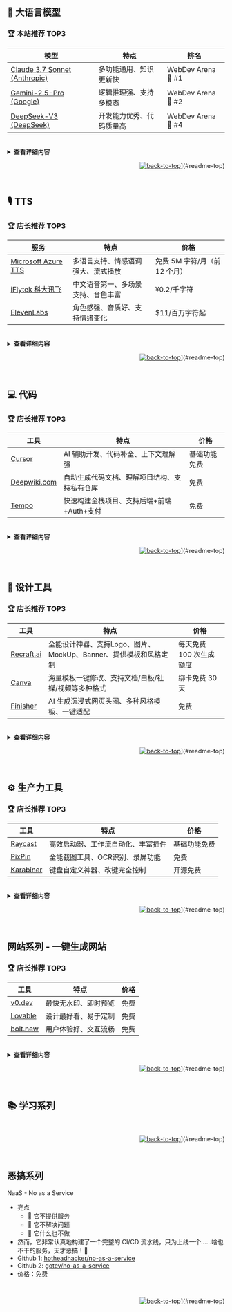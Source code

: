 ## 🤖 大语言模型
<div align="center">



</div>

### 🏆 本站推荐 TOP3
| 模型 | 特点 | 排名 |
|------|------|------|
| [Claude 3.7 Sonnet (Anthropic)](https://www.anthropic.com/) | 多功能通用、知识更新快 | WebDev Arena 🥇 #1 |
| [Gemini-2.5-Pro (Google)](https://deepmind.google/technologies/gemini/) | 逻辑推理强、支持多模态 | WebDev Arena 🥈 #2 |
| [DeepSeek-V3 (DeepSeek)](https://github.com/deepseek-ai/) | 开发能力优秀、代码质量高 | WebDev Arena 🏅 #4 |

<br>

<details>
<summary><b>查看详细内容</b></summary>

在日常使用中，我会经常切换不同的大语言模型来获取更全面的答案。目前我主要使用 Claude 3.7 Sonnet 和 Gemini 2.5 Pro，这两个模型在各方面都表现出色。当遇到需要进一步验证的问题时，我也会使用 DeepSeek 和 Grok 来交叉对比，以获得更准确的答案。


#### 📊 WebDev Arena 实时排行
https://web.lmarena.ai/leaderboard
| 模型 | Chatbot Arena 排名 | Source |
|------|---------------------|--------|
| [Claude 3.7 Sonnet (Anthropic)](https://www.anthropic.com/) | 🥇 #1                 | [LMArena](https://web.lmarena.ai/leaderboard) |
| [Gemini-2.5-Pro-Exp-03-25 (Google)](https://deepmind.google/technologies/gemini/) | 🥈 #2                 | [LMArena](https://web.lmarena.ai/leaderboard) |
| [Claude 3.5 Sonnet (Anthropic)](https://www.anthropic.com/index/claude-3-5-sonnet) | 🥉 #3                 | [LMArena](https://web.lmarena.ai/leaderboard) |
| [DeepSeek-V3-0324 (DeepSeek)](https://github.com/deepseek-ai/) | 🏅 #4                 | [LMArena](https://web.lmarena.ai/leaderboard) |
| [early-grok-3 (xAI)](https://x.ai) | 🏅 #6                 | [LMArena](https://web.lmarena.ai/leaderboard) |
| [GPT-4o-2024-11-20 (OpenAI)](https://openai.com/chatgpt) | 🏅 #20                | [LMArena](https://web.lmarena.ai/leaderboard) |
| [Alama (评测平台)](https://alama.ai) | ✅ 模型对比聚合平台 | -      |

<br>

#### 📊 Chatbot Arena 实时排行
https://web.lmarena.ai/leaderboard

| 模型 | Chatbot Arena 排名 (UB) | Source |
|------|-------------------------|--------|
| [Gemini-2.5-Pro-Exp-03-25 (Google)](https://deepmind.google/technologies/gemini/) | 🥇 #1                     | [LMArena](https://web.lmarena.ai/leaderboard) |
| [ChatGPT-4o-latest (OpenAI)](https://openai.com/chatgpt) | 🥈 #2                     | [LMArena](https://web.lmarena.ai/leaderboard) |
| [Grok-3-Preview-02-24 (xAI)](https://x.ai) | 🥈 #2                     | [LMArena](https://web.lmarena.ai/leaderboard) |
| [GPT-4.5-Preview (OpenAI)](https://openai.com/) | 🥈 #2                     | [LMArena](https://web.lmarena.ai/leaderboard) |
| [Gemini-2.0-Flash-Thinking-Exp-01-21 (Google)](https://deepmind.google/technologies/gemini/) | 🏅 #5                     | [LMArena](https://web.lmarena.ai/leaderboard) |
| [Gemini-2.0-Pro-Exp-02-05 (Google)](https://deepmind.google/technologies/gemini/) | 🏅 #5                     | [LMArena](https://web.lmarena.ai/leaderboard) |
| [DeepSeek-V3-0324 (DeepSeek)](https://github.com/deepseek-ai/) | 🏅 #5                     | [LMArena](https://web.lmarena.ai/leaderboard) |
| [DeepSeek-R1 (DeepSeek)](https://github.com/deepseek-ai/) | 🏅 #7                     | [LMArena](https://web.lmarena.ai/leaderboard) |
| [Gemini-2.0-Flash-001 (Google)](https://deepmind.google/technologies/gemini/) | 🏅 #8                     | [LMArena](https://web.lmarena.ai/leaderboard) |
| [o1-2024-12-17 (OpenAI?)](https://openai.com/) | 🏅 #8                     | [LMArena](https://web.lmarena.ai/leaderboard) |
| [Gemma-3-27B-it (Google)](https://huggingface.co/google/gemma-3-27b-it) | 🏅 #10                    | [LMArena](https://web.lmarena.ai/leaderboard) |
| [Qwen2.5-Max (Alibaba)](https://huggingface.co/Qwen/Qwen2.5-72B-Chat) | 🏅 #11                    | [LMArena](https://web.lmarena.ai/leaderboard) |
| [o1-preview (OpenAI?)](https://openai.com/) | 🏅 #11                    | [LMArena](https://web.lmarena.ai/leaderboard) |
| [Claude 3.7 Sonnet (Anthropic)](https://www.anthropic.com/) | 🏅 #22                    | [LMArena](https://web.lmarena.ai/leaderboard) |

</details>


<div align="right">

[![back-to-top]][back-to-top]](#readme-top)

</div>

<br>

## 🎙️ TTS

<div align="center">



</div>

### 🏆 店长推荐 TOP3
| 服务 | 特点 | 价格 |
|------|------|------|
| [Microsoft Azure TTS](https://azure.microsoft.com/en-us/products/cognitive-services/text-to-speech/) | 多语言支持、情感语调强大、流式播放 | 免费 5M 字符/月（前 12 个月） |
| [iFlytek 科大讯飞](https://www.xfyun.cn/services/online_tts) | 中文语音第一、多场景支持、音色丰富 | ¥0.2/千字符 |
| [ElevenLabs](https://elevenlabs.io/) | 角色感强、音质好、支持情绪变化 | $11/百万字符起 |

<br>

<details>
<summary><b>查看详细内容</b></summary>

### 🏢 商业 TTS 服务（英文 + 多语言）

#### 1. [Microsoft Azure TTS](https://azure.microsoft.com/en-us/products/cognitive-services/text-to-speech/)
- 多语言语音合成服务
- 支持 SSML 控制、情绪语调、流式播放
- 免费 5M 字符/月（前 12 个月）

#### 2. [Google Cloud TTS](https://cloud.google.com/text-to-speech)
- WaveNet / Neural2 语音技术
- 支持中文普通话和台语，多种声音选择
- 免费 4M 字符/月（前 12 个月）

#### 3. [Amazon Polly](https://aws.amazon.com/polly/)
- 可部署在 AWS 各产品中
- 支持多语言、Speech Marks（断句）
- 免费 5M 字符/月（前 12 个月）

#### 4. [IBM Watson TTS](https://www.ibm.com/cloud/watson-text-to-speech)
- 支持多语种语音合成
- 提供企业级服务

#### 5. [ElevenLabs](https://elevenlabs.io/)
- 支持情绪变化与角色风格
- 提供英文和中文语音合成
- 支持语音克隆和流式播放 API

#### 6. [PlayHT](https://play.ht/)
- Web 端流式 TTS 服务
- 提供免费使用额度

#### 7. [OpenAI TTS](https://platform.openai.com/docs/guides/text-to-speech)
- 支持 Whisper 语音识别对接
- 中文支持待完善

#### 8. [Deepgram](https://deepgram.com/product/text-to-speech)
- 实时流式语音合成
- 支持多语言和声音风格
- 提供试用额度

#### 9. [Neuphonic](https://neuphonic.ai)
- 多语言语音合成服务
- 提供 API 和 SDK
- 有免费试用

#### 10. [Murf AI](https://murf.ai/)
- 配音和画外音制作工具
- 支持 120+ 种声音和 20+ 种语言
- 提供试用版本

#### 11. [Resemble AI](https://www.resemble.ai/)
- 语音克隆技术
- 实时语音合成
- 企业级 API 服务

<br>

### 🇨🇳 中文 TTS 服务

#### 1. [iFlytek 科大讯飞](https://www.xfyun.cn/services/online_tts)
- 中文语音合成服务
- 支持流式合成、自定义音色、音色克隆
- 应用于教育、客服、阅读等场景

#### 2. [Baidu TTS](https://ai.baidu.com/tech/speech/tts)
- 提供离线 SDK 与云服务
- 面向企业级语音交互应用

#### 3. [MiniMax TTS](https://blog.fal.ai/minimax-text-to-speech-models-now-available-on-fal/)
- 实时语音合成服务
- 支持多语言音色
- 适用于 AI Agent 场景

#### 4. ByteDance（字节跳动）SeedTTS / MegaTTS3
- 内部语音合成技术
- 支持语音克隆和情绪表达
- 用于公司产品（抖音、剪映）

#### 5. [Cartesia Sonic TTS](https://cartesia.ai/product/text-to-speech-tts)
- 低延迟语音合成
- 支持音色克隆
- 适用于医疗、客服等领域

#### 6. [Fish Speech](https://github.com/fishaudio/fish-speech)
- 开源语音合成系统
- 支持多语言和音色克隆
- 提供流式推理

#### 7. [CosyVoice (阿里巴巴)](https://github.com/FunAudioLLM/CosyVoice)
- 开源多语言语音合成系统
- 支持情感语调和多语种
- 轻量化部署方案

#### 8. [火山引擎 TTS](https://www.volcengine.com/product/speech-tech)
- 中英文双语支持
- 提供流式合成和离线 SDK
- 企业级服务

<br>

### 🔓 开源/自部署 TTS 方案

#### 1. [Fish Speech](https://github.com/fishaudio/fish-speech)
- 支持 8 种语言
- 提供音色克隆功能
- 支持流式播放部署

#### 2. [CosyVoice (阿里)](https://github.com/FunAudioLLM/CosyVoice)
- 多语言支持
- 提供流式推理
- 轻量化部署方案

#### 3. [Coqui TTS](https://github.com/coqui-ai/TTS)
- 支持中文模型配置
- 可进行模型训练和微调
- 开源社区维护

#### 4. [Mimic (Mycroft AI)](https://github.com/MycroftAI/mimic1)
- 轻量级语音合成系统
- 适用于嵌入式设备

#### 5. [Bark (by Suno)](https://github.com/suno-ai/bark)
- 支持多模态输出
- 非流式生成模式

#### 6. [Tortoise TTS](https://github.com/neonbjb/tortoise-tts)
- 高质量语音合成
- 非实时生成模式

#### 7. [VITS](https://github.com/jaywalnut310/vits)
- 端到端语音合成
- 支持多语言训练
- 社区持续改进

#### 8. VoiceCanvas
- 支持 50+ 种语言和方言的文本转语音，提供多种男声和女声选择
- 个性化声音克隆：仅需 10 秒音频样本即可创建专属 AI 声音，支持跨语言使用
- 高级功能：语速调节、音频可视化、逐字朗读模式、一键下载音频文件
- 灵活的订阅计划：免费试用、按月/按年订阅、按量付费选项
- 支持自部署，代码 100% 开源，适合开发者和内容创作者使用

<br>

### 📊 功能对比表（中英文 TTS）

| 名称            | 中文 | 英文 | 流式 | 克隆 | 开源 | 特点                 | 价格 |
|-----------------|------|------|------|------|------|----------------------|------|
| Azure TTS       | ✅✅✅ | ✅✅✅ | ✅   | ❌   | ❌   | 商业标准，情感支持强 | $4/百万字符 |
| Google TTS      | ✅✅  | ✅✅✅ | ⚠️   | ❌   | ❌   | 稳定好用             | $4/百万字符 |
| iFlytek         | ✅✅✅ | ✅    | ✅   | ✅   | ❌   | 中文第一             | ¥0.2/千字符 |
| MiniMax         | ✅✅  | ✅    | ✅   | ✅   | ❌   | 适合 Agent           | ¥0.3/千字符 |
| Baidu TTS       | ✅✅  | ❌    | ✅   | ❌   | ❌   | 企业级可落地         | ¥0.2/千字符 |
| ByteDance TTS   | ✅✅✅ | ✅    | ✅   | ✅✅ | ❌   | 中文高保真 + 情绪    | 内部使用 |
| Cartesia Sonic  | ✅✅✅ | ✅    | ✅✅ | ✅✅ | ❌   | 高速、准确、可控     | 企业定制 |
| ElevenLabs      | ⚠️    | ✅✅✅ | ✅   | ✅   | ❌   | 角色感强，音质好     | $11/百万字符起 |
| Murf AI         | ❌    | ✅✅✅ | ✅   | ✅   | ❌   | 专业配音级           | $13/月起 |
| Resemble AI     | ⚠️    | ✅✅  | ✅   | ✅✅ | ❌   | 克隆技术领先         | 企业定制 |
| 火山引擎 TTS    | ✅✅  | ✅    | ✅   | ❌   | ❌   | 企业级服务           | ¥0.3/千字符 |
| Fish Speech     | ✅✅  | ✅    | ✅   | ✅   | ✅   | 快速开源部署         | 波动 |
| CosyVoice       | ✅✅  | ✅    | ✅   | ✅   | ✅   | 多语 + 轻量          | 波动 |
| Coqui TTS       | ✅（需配置）| ✅ | ⚠️   | ✅   | ✅   | 可训练，社区活跃     | 波动 |
| Bark            | ✅    | ✅    | ❌   | ✅   | ✅   | 情绪丰富，生成慢     | 波动 |
| Tortoise TTS    | ✅    | ✅✅  | ❌   | ✅   | ✅   | 高质量非实时输出     | 波动 |
| VITS            | ✅    | ✅    | ⚠️   | ✅   | ✅   | 端到端训练           | 波动 |

</details>


<div align="right">

[![back-to-top]][back-to-top]](#readme-top)

</div>

<br>

## 💻 代码
<div align="center">



</div>

### 🏆 店长推荐 TOP3
| 工具 | 特点 | 价格 |
|------|------|------|
| [Cursor](https://cursor.com) | AI 辅助开发、代码补全、上下文理解强 | 基础功能免费 |
| [Deepwiki.com](http://Deepwiki.com) | 自动生成代码文档、理解项目结构、支持私有仓库 | 免费 |
| [Tempo](https://tempo.new) | 快速构建全栈项目、支持后端+前端+Auth+支付 | 免费 |

<br>

<details>
<summary><b>查看详细内容</b></summary>

- **IDE**
  - [TRAE][trae-link]
  - [Cursor][cursor-link]
    - AI 辅助开发
    - 3.7 免费用 + 免费
  - [VS Code][vscode-link]
    - 开源免费
    - 插件丰富
  - [Windsurf][windsurf-link]
    - 轻量级开发工具
    - 完全免费

- **命令行终端**
  - [Warp][warp-link]
    - AI 增强终端
    - 提供免费额度

### 代码理解与文档
- [Deepwiki.com](http://Deepwiki.com)
  - 📝 自动为你的代码生成技术文档、函数说明、API 注释
  - 🧠 支持自然语言提问，理解代码上下文含义
  - 🧩 可生成"项目百科"，结构清晰、层级分明
  - 🕵️ 适合快速上手新项目、提升文档覆盖率
  - 🔒 支持私有仓库，数据安全

- [gitsummarize](https://github.com/antarixxx/gitsummarize)
  - 📄 架构级概览
  - 📁 目录 & 文件总结
  - 🧠 用自然语言解释代码目的、流程与结构
  - 🔗 提取业务逻辑与规则
  - 📊 自动绘制架构图与流程图

- [gitdiagram.com](https://gitdiagram.com)
  - 🧠 支持大型代码仓库的全局理解
  - 🏗️ 可视化展示文件结构、模块依赖、函数关系
  - 🔍 点击任意节点即可查看源码详情
  - 🤝 支持团队共享与嵌入文档
  - 🚀 极简输入 GitHub 链接即可开始分析

### 全栈开发与快速构建
- [Tempo](https://tempo.new)
  - 后端 + 前端 + Auth + 支付
- [Chef](https://chef.convex.dev)
  - 后端 + 前端 + Auth
- [Vibe Code App](https://apps.apple.com/us/app/vibecode/id6742912146)
  - App
- [v0](https://v0.dev)
  - 前端/Apps/Games
- [Bolt](https://bolt.new)
  - 前端/Apps/Games
- [Lovable](https://lovable.dev)
  - 前端/Apps/Games
- [Firebase Studio](https://firebase.google.com)
  - 前端/Apps/Games
- [Devin](https://devin.ai)
  - 前端/Apps/Games
- [HeyBoss](https://heybossai.com)
  - 前端/Apps/Games
- [Replit](https://replit.com)
  - 前端/Apps/Games
- [Same](https://same.dev)
  - 前端/Apps/Games
- [a0](https://a0.dev)
  - 前端/Apps/Games
- [Vibe Coder](https://vibecoder.gg)
  - 前端/Apps/Games
- [ShipAny](https://shipany.ai)
  - 前端/Apps/Games
- [CopyWeb](https://copyweb.ai)
  - 前端/Apps/Games
- [Seede](https://seede.ai)
  - 前端/Apps/Games
- [Magic Patterns](https://magicpatterns.com)
  - AI 原型设计平台，用于产品团队快速构建原型、获取用户反馈并进行数据驱动决策。

</details>

<div align="right">

[![back-to-top]][back-to-top]](#readme-top)

</div>

<br>

## 🎨 设计工具
<div align="center">



</div>

### 🏆 店长推荐 TOP3
| 工具 | 特点 | 价格 |
|------|------|------|
| [Recraft.ai](https://www.recraft.ai) | 全能设计神器、支持Logo、图片、MockUp、Banner、提供模板和风格定制 | 每天免费 100 次生成额度 |
| [Canva](https://www.canva.com) | 海量模板一键修改、支持文档/白板/社媒/视频等多种格式 | 绑卡免费 30 天 |
| [Finisher](https://finisher.co/lab/header/) | AI 生成沉浸式网页头图、多种风格模板、一键适配 | 免费 |

<br>

<details>
<summary><b>查看详细内容</b></summary>

### 全能设计
| 工具 | 特点 | 定价 |
|------|------|------|
| [Recraft.ai][recraft-link] | 🔥🔥🔥 强烈推荐<br>支持 Logo、图片、MockUp、Banner<br>提供模板和风格定制 | 每天免费 100 次生成额度 |

### 运营设计
| 工具 | 特点 | 定价 |
|------|------|------|
| [Canva][canva-link] | 支持文档、白板、社媒、视频等<br>海量模板一键修改 | 绑卡免费 30 天 |

### 网站设计
| 工具 | 特点 | 定价 |
|------|------|------|
| [Relume][relume-link] | 一句话生成完整网站<br>与 Figma 无缝集成 | 绑卡免费 30 天 |
| [Finisher](https://finisher.co/lab/header/) | AI 生成沉浸式网页头图<br>多种风格模板可选<br>自动适配文案、CTA、背景图<br>即用即改，适合开发者、设计师、创作者 | 免费 |

### 3D 设计
| 工具 | 特点 | 定价 |
|------|------|------|
| [Blender][blender-link] | 支持 AI 控制<br>[MCP 控制器][blender-mcp-link] | 完全开源免费 |
| [Spline][spline-link] | 社区免费模板<br>支持网页端设计<br>快速上手 | 免费使用 |

### 动态设计
| 工具 | 特点 | 定价 |
|------|------|------|
| [Jitter][jitter-link] | 专注 Hero 动画<br>简单易用 | 免费版够用 |
| [HailuoAI][hailuo-link] | 支持多种动态效果<br>适合社媒内容 | 免费版够用 |
| [KlingAI][kling-link] | AI 驱动转换<br>社媒优化 | 免费版够用 |

### 工作流设计
| 工具 | 特点 | 定价 |
|------|------|------|
| [Overflow][overflow-link] | 界面美观<br>支持交互展示 | 免费下载使用 |

### Logo 设计
| 工具 | 特点 | 定价 |
|------|------|------|
| [Fiverr][fiverr-link] | 专业设计平台 | 付费服务 |
| [Design.com][design-link] | AI 生成 | 免费试用 |
| [AILogoGenerator][ailogo-link] | 简单快速 | 完全免费 |
| [LogoMakr][logomakr-link] | 自定义强 | 免费使用 |
| [LogoPony][logopony-link] | 风格多样 | 免费试用 |
| [Looka][looka-link] | 品牌套件 | 免费试用 |

</details>

<div align="right">

[![back-to-top]][back-to-top]](#readme-top)

</div>


<br>

## ⚙️ 生产力工具

<div align="center">



</div>

### 🏆 店长推荐 TOP3
| 工具 | 特点 | 价格 |
|------|------|------|
| [Raycast](https://www.raycast.com) | 高效启动器、工作流自动化、丰富插件 | 基础功能免费 |
| [PixPin](https://pixpin.cn) | 全能截图工具、OCR识别、录屏功能 | 免费 |
| [Karabiner](https://karabiner-elements.pqrs.org) | 键盘自定义神器、改键完全控制 | 开源免费 |

<br>

<details>
<summary><b>查看详细内容</b></summary>

### 系统增强
- [Raycast][raycast-link]
  - 🔥🔥🔥 强烈推荐
  - 快速启动器
  - 工作流自动化
  - 基础功能免费

- [Karabiner][karabiner-link]
  - 🔥🔥🔥 强烈推荐
  - 键盘自定义
  - 功能强大
  - 开源免费

- [Rectangle][rectangle-link]
  - 窗口管理工具
  - 快捷键操作
  - 完全免费

- [Ice][ice-link]
  - 工具栏增强
  - 轻量高效
  - 开源免费

### 媒体工具

- [PixPin][pixpin-link]
  - 🔥🔥🔥 强烈推荐
  - 全能截图工具
  - 支持 GIF 录制
  - OCR 文字识别
  - 丰富标注功能

- [Downie][downie-link]
  - 🔥 推荐
  - 视频下载工具
  - 支持多平台
  - 提供试用
  - 视频下载工具
  - 支持多平台
  - 提供试用

- [MotionShot][motionshot-link]
  - 专业演示录制
  - 交互式标注
  - $7/月或$140 终身

- [Cap](https://cap.so)
  - 开源 Loom 替代品
  - 屏幕录制与分享
  - [GitHub](https://github.com/CapSoftware/Cap)

- [Kap][kap-link]
  - GIF 录制工具
  - 简单易用
  - 开源免费

- [KeyCastr][keycastr-link]
  - 按键显示工具
  - 录制演示必备
  - 开源免费

- [OBS][obs-link]
  - 专业录屏软件
  - 直播推流
  - 开源免费

- [IINA][iina-link]
  - 现代视频播放器
  - 界面美观
  - 开源免费

- [Youtube Music 桌面端](https://github.com/th-ch/youtube-music)
  - 支持背景播放（王炸功能）
  - 内置 ad blocker 所以没广告
  - 内置下载器，支持离线下载
  - 跨平台，支持插件系统，很多插件
  - 免费



### 日常效率
- [Pastebot][pastebot-link]
  - 剪贴板管理
  - 历史记录
  - $13 终身授权

- [CleanShot][cleanshot-link]
  - 专业截图工具
  - 录屏功能
  - $29 终身授权

- [Setapp][setapp-link]
  - 应用订阅合集
  - 优质应用精选
  - $10/月订阅

- [Toolfolio](https://toolfolio.io)
  - 精选工具集合：平台精心挑选并分类整理了各类高质量工具，方便用户快速找到所需资源。
  - 多平台资源支持：提供适用于 Figma、Framer、Webflow 等平台的 UI 组件、模板和插件，助力设计与开发工作流。
  - AI 与自动化工具：涵盖视频生成、写作辅助、语音识别等 AI 工具，提升内容创作效率。
  - 定期更新与推荐：平台持续更新工具库，并通过博客和新闻通讯分享最新的工具和资源。
  - 免费

</details>

<div align="right">

[![back-to-top]][back-to-top]](#readme-top)

</div>


<br>

## 网站系列 - 一键生成网站

<div align="center">



</div>

### 🏆 店长推荐 TOP3
| 工具 | 特点 | 价格 |
|------|------|------|
| [v0.dev](https://v0.dev) | 最快无水印、即时预览 | 免费 |
| [Lovable](https://lovable.dev) | 设计最好看、易于定制 | 免费 |
| [bolt.new](https://bolt.new) | 用户体验好、交互流畅 | 免费 |

<br>
<details>
<summary><b>查看详细内容</b></summary>

- [v0.dev][v0-link]
  - 耗时：2分钟
  - 特点：最快无水印
  - 价格：免费
  - 演示：[查看][v0-demo-link]

- [lovable][lovable-link]
  - 耗时：3分钟
  - 特点：最好看
  - 价格：免费
  - 演示：[查看][lovable-demo-link]

- [bolt.new][bolt-link]
  - 耗时：3分钟
  - 特点：体验好
  - 价格：免费
  - 演示：[查看][bolt-demo-link]

- [heyboss][heyboss-link]
  - 耗时：12分钟
  - 特点：送$10
  - 价格：免费
  - 演示：[查看][heyboss-demo-link]

- [replit][replit-link]
  - 耗时：4分钟
  - 特点：$25/月额度
  - 价格：需绑卡
  - 演示：-

</details>

<div align="right">

[![back-to-top]][back-to-top]](#readme-top)

</div>

<br>

## 📚 学习系列

<div align="center">

</div>



<br>

<div align="right">

[![back-to-top]][back-to-top]](#readme-top)

</div>


<br>

## 恶搞系列

<div align="center">


</div>

 NaaS - No as a Service
  - 亮点
    - 🧱 它不提供服务
    - 🛑 它不解决问题
    - 🚫 它什么也不做
  - 然而，它非常认真地构建了一个完整的 CI/CD 流水线，只为上线一个……啥也不干的服务，天才恶搞！👀
  - Github 1: [hotheadhacker/no-as-a-service](https://github.com/hotheadhacker/no-as-a-service)
  - Github 2: [gotev/no-as-a-service](https://github.com/gotev/no-as-a-service)
  - 价格：免费


<br>

<div align="right">

[![back-to-top]][back-to-top]](#readme-top)

</div>


<!-- Shields -->
[back-to-top]: https://img.shields.io/badge/-Back_to_top-gray?style=flat-square
[star-shield]: https://img.shields.io/github/stars/cyfyifanchen/one-person-company?style=flat-square&logo=github&color=FFD700&logoColor=white&logoBackground=FFA500
[star-link]: https://github.com/cyfyifanchen/one-person-company/stargazers
[fork-shield]: https://img.shields.io/github/forks/cyfyifanchen/one-person-company?style=flat-square&logo=github&color=FFD700&logoColor=white&logoBackground=FFA500
[fork-link]: https://github.com/cyfyifanchen/one-person-company/network
[issue-shield]: https://img.shields.io/github/issues/cyfyifanchen/one-person-company?style=flat-square&logo=github&color=FFD700&logoColor=white&logoBackground=FFA500
[issue-link]: https://github.com/cyfyifanchen/one-person-company/issues
[pr-shield]: https://img.shields.io/github/issues-pr/cyfyifanchen/one-person-company?style=flat-square&logo=github&color=FFD700&logoColor=white&logoBackground=FFA500
[pr-link]: https://github.com/cyfyifanchen/one-person-company/pulls
[license-shield]: https://img.shields.io/github/license/cyfyifanchen/one-person-company?style=flat-square&logo=github&color=FFD700&logoColor=white&logoBackground=FFA500
[license-link]: https://github.com/cyfyifanchen/one-person-company/blob/main/LICENSE
[en-shield]: https://img.shields.io/badge/English-README-orange?style=for-the-badge&logo=markdown&logoColor=white
[en-link]: ./assets/README-EN.md

<!-- Tool Links -->
[grok-link]: http://Grok.com
[kling-link]: http://klingai.com
[relume-link]: http://Relume.io
[trae-link]: http://TRAE.ai
[cursor-link]: http://Cursor.com
[warp-link]: http://warp.dev
[deta-link]: http://deta.Surf
[capcut-link]: https://www.capcut.cn/
[napkin-link]: http://Napkin.ai
[canva-link]: http://Canva.com
[excalidraw-link]: http://Excalidraw.com
[webflow-link]: http://Webflow.com
[framer-link]: http://framer.com

<!-- Website Generator Links -->
[v0-link]: http://v0.dev
[v0-demo-link]: http://v0-saa-s-landing-page-zucn5j.vercel.app
[lovable-link]: http://lovable.dev
[lovable-demo-link]: http://fab-landing-magic.lovable.app
[bolt-link]: http://bolt.new
[bolt-demo-link]: http://frabjous-liger-0a7f6a.netlify.app
[heyboss-link]: http://heyboss.xyz
[heyboss-demo-link]: http://4debce98.heyboss.tech/f28ae845
[replit-link]: http://replit.com

<!-- Daily Tools Links -->
[raycast-link]: http://raycast.com
[rectangle-link]: http://rectangleapp.com
[karabiner-link]: http://karabiner-elements.pqrs.org
[ice-link]: http://github.com/jordanbaird/Ice
[pixpin-link]: https://pixpin.cn
[motionshot-link]: https://motionshot.app
[snipaste-link]: http://snipaste.com
[kap-link]: http://getkap.co
[keycastr-link]: http://github.com/keycastr/keycastr
[obs-link]: http://obsproject.com
[iina-link]: http://iina.io
[downie-link]: http://software.charliemonroe.net/downie
[pastebot-link]: http://tapbots.com/pastebot
[cleanshot-link]: http://cleanshot.com
[setapp-link]: http://setapp.com

<!-- Design Tool Links -->
[recraft-link]: http://recraft.ai
[recraft-invite-link]: http://recraft.ai/invite/YB1Vrv0YOG
[design-link]: http://design.com/ai-logo-generator
[ailogo-link]: http://ailogogenerator.net
[logomakr-link]: http://logomakr.com
[logopony-link]: http://logopony.com
[looka-link]: http://looka.com
[blender-link]: http://blender.org
[spline-link]: http://spline.design
[jitter-link]: http://jitter.video
[hailuo-link]: http://hailuoai.com/video
[overflow-link]: http://overflow.io
[fiverr-link]: https://www.fiverr.com/categories/graphics-design/creative-logo-design
[vscode-link]: https://code.visualstudio.com
[windsurf-link]: https://www.windsurfapp.com
[cap-link]: https://cap.so
[cap-github-link]: https://github.com/CapSoftware/Cap